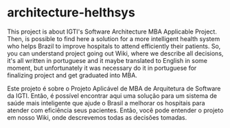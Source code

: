 # architecture-helthsys

This project is about IGTI's Software Architecture MBA Applicable Project.
Then, is possible to find here a solution for a more intelligent health system who helps Brazil to improve hospitals to attend efficiently their patients.
So, you can understand project going out Wiki, where we describe all decisions, it's all written in portuguese and it maybe translated to English in some moment, but unfortunately it was necessary do it in portuguese for finalizing project and get graduated into MBA.


Este projeto é sobre o Projeto Aplicável de MBA de Arquitetura de Software da IGTI.
Então, é possível encontrar aqui uma solução para um sistema de saúde mais inteligente que ajude o Brasil a melhorar os hospitais para atender com eficiência seus pacientes.
Então, você pode entender o projeto em nosso Wiki, onde descrevemos todas as decisões tomadas.
